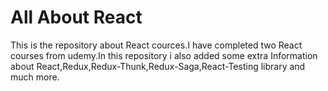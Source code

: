 # All About React
This is the repository about React cources.I have completed two React courses from udemy.In this repository i also added some extra Information about React,Redux,Redux-Thunk,Redux-Saga,React-Testing library and much more. 
